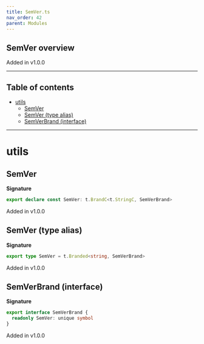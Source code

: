 ```yaml
---
title: SemVer.ts
nav_order: 42
parent: Modules
---
```


## SemVer overview

Added in v1.0.0

---

<h2 class="text-delta">Table of contents</h2>

- [utils](#utils)
  - [SemVer](#semver)
  - [SemVer (type alias)](#semver-type-alias)
  - [SemVerBrand (interface)](#semverbrand-interface)

---

# utils

## SemVer

**Signature**

```ts
export declare const SemVer: t.BrandC<t.StringC, SemVerBrand>
```

Added in v1.0.0

## SemVer (type alias)

**Signature**

```ts
export type SemVer = t.Branded<string, SemVerBrand>
```

Added in v1.0.0

## SemVerBrand (interface)

**Signature**

```ts
export interface SemVerBrand {
  readonly SemVer: unique symbol
}
```

Added in v1.0.0
